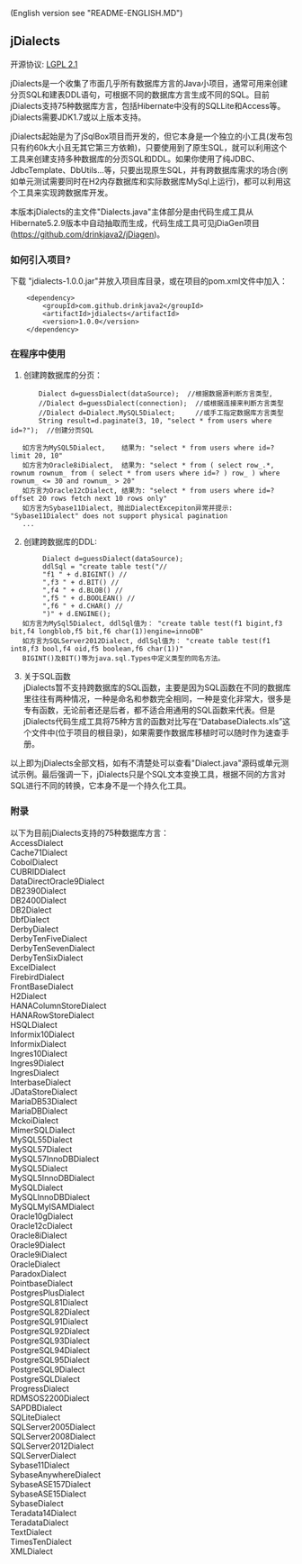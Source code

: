 (English version see "README-ENGLISH.MD")  
## jDialects
开源协议: [LGPL 2.1](http://www.gnu.org/licenses/lgpl-2.1.html)  

jDialects是一个收集了市面几乎所有数据库方言的Java小项目，通常可用来创建分页SQL和建表DDL语句，可根据不同的数据库方言生成不同的SQL。目前jDialects支持75种数据库方言，包括Hibernate中没有的SQLLite和Access等。jDialects需要JDK1.7或以上版本支持。

jDialects起始是为了jSqlBox项目而开发的，但它本身是一个独立的小工具(发布包只有约60k大小且无其它第三方依赖)，只要使用到了原生SQL，就可以利用这个工具来创建支持多种数据库的分页SQL和DDL。如果你使用了纯JDBC、JdbcTemplate、DbUtils...等，只要出现原生SQL，并有跨数据库需求的场合(例如单元测试需要同时在H2内存数据库和实际数据库MySql上运行)，都可以利用这个工具来实现跨数据库开发。 

本版本jDialects的主文件"Dialects.java"主体部分是由代码生成工具从Hibernate5.2.9版本中自动抽取而生成，代码生成工具可见jDiaGen项目(https://github.com/drinkjava2/jDiagen)。
  
### 如何引入项目?  
下载 "jdialects-1.0.0.jar"并放入项目库目录，或在项目的pom.xml文件中加入：
```
	<dependency>  
		<groupId>com.github.drinkjava2</groupId>  
		<artifactId>jdialects</artifactId>  
		<version>1.0.0</version>  
	</dependency>
```	
### 在程序中使用   
1) 创建跨数据库的分页：  
```
       Dialect d=guessDialect(dataSource);  //根据数据源判断方言类型,  
       //Dialect d=guessDialect(connection);  //或根据连接来判断方言类型  
       //Dialect d=Dialect.MySQL5Dialect;     //或手工指定数据库方言类型 
       String result=d.paginate(3, 10, "select * from users where id=?");  //创建分页SQL  
     
   如方言为MySQL5Dialect,    结果为: "select * from users where id=? limit 20, 10"  
   如方言为Oracle8iDialect,  结果为: "select * from ( select row_.*, rownum rownum_ from ( select * from users where id=? ) row_ ) where rownum_ <= 30 and rownum_ > 20"  
   如方言为Oracle12cDialect, 结果为: "select * from users where id=? offset 20 rows fetch next 10 rows only"  
   如方言为Sybase11Dialect, 抛出DialectExcepiton异常并提示: "Sybase11Dialect" does not support physical pagination  
   ...
```   
    
     
2) 创建跨数据库的DDL:  
```
		Dialect d=guessDialect(dataSource);  
		ddlSql = "create table test("//  
		"f1 " + d.BIGINT() //  
		",f3 " + d.BIT() //  
		",f4 " + d.BLOB() //  
		",f5 " + d.BOOLEAN() //  
		",f6 " + d.CHAR() //  
		")" + d.ENGINE();  
   如方言为MySql5Dialect, ddlSql值为： "create table test(f1 bigint,f3 bit,f4 longblob,f5 bit,f6 char(1))engine=innoDB"  
   如方言为SQLServer2012Dialect, ddlSql值为： "create table test(f1 int8,f3 bool,f4 oid,f5 boolean,f6 char(1))"   
   BIGINT()及BIT()等为java.sql.Types中定义类型的同名方法。
```   
3) 关于SQL函数  
jDialects暂不支持跨数据库的SQL函数，主要是因为SQL函数在不同的数据库里往往有两种情况，一种是命名和参数完全相同，一种是变化非常大，很多是专有函数，无论前者还是后者，都不适合用通用的SQL函数来代表。但是jDialects代码生成工具将75种方言的函数对比写在“DatabaseDialects.xls”这个文件中(位于项目的根目录)，如果需要作数据库移植时可以随时作为速查手册。

以上即为jDialects全部文档，如有不清楚处可以查看"Dialect.java"源码或单元测试示例。最后强调一下，jDialects只是个SQL文本变换工具，根据不同的方言对SQL进行不同的转换，它本身不是一个持久化工具。

### 附录
以下为目前jDialects支持的75种数据库方言：  
AccessDialect  
Cache71Dialect  
CobolDialect  
CUBRIDDialect  
DataDirectOracle9Dialect  
DB2390Dialect  
DB2400Dialect  
DB2Dialect  
DbfDialect  
DerbyDialect  
DerbyTenFiveDialect  
DerbyTenSevenDialect  
DerbyTenSixDialect  
ExcelDialect  
FirebirdDialect  
FrontBaseDialect  
H2Dialect  
HANAColumnStoreDialect  
HANARowStoreDialect  
HSQLDialect  
Informix10Dialect  
InformixDialect  
Ingres10Dialect  
Ingres9Dialect  
IngresDialect  
InterbaseDialect  
JDataStoreDialect  
MariaDB53Dialect  
MariaDBDialect  
MckoiDialect  
MimerSQLDialect  
MySQL55Dialect  
MySQL57Dialect  
MySQL57InnoDBDialect  
MySQL5Dialect  
MySQL5InnoDBDialect  
MySQLDialect  
MySQLInnoDBDialect  
MySQLMyISAMDialect  
Oracle10gDialect  
Oracle12cDialect  
Oracle8iDialect  
Oracle9Dialect  
Oracle9iDialect  
OracleDialect  
ParadoxDialect  
PointbaseDialect  
PostgresPlusDialect  
PostgreSQL81Dialect  
PostgreSQL82Dialect  
PostgreSQL91Dialect  
PostgreSQL92Dialect  
PostgreSQL93Dialect  
PostgreSQL94Dialect  
PostgreSQL95Dialect  
PostgreSQL9Dialect  
PostgreSQLDialect  
ProgressDialect  
RDMSOS2200Dialect  
SAPDBDialect  
SQLiteDialect  
SQLServer2005Dialect  
SQLServer2008Dialect  
SQLServer2012Dialect  
SQLServerDialect  
Sybase11Dialect  
SybaseAnywhereDialect  
SybaseASE157Dialect  
SybaseASE15Dialect  
SybaseDialect  
Teradata14Dialect  
TeradataDialect  
TextDialect  
TimesTenDialect  
XMLDialect  
